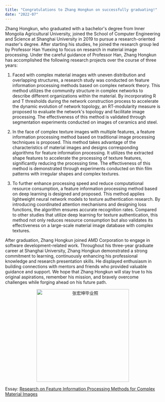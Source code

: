 ```yaml
---
title: "Congratulations to Zhang Hongkun on successfully graduating!"
date: "2022-07"
---
```


Zhang Hongkun, who graduated with a bachelor's degree from Inner Mongolia Agricultural University, joined the School of Computer Engineering and Science at Shanghai University in 2019 to pursue a research-oriented master's degree. After starting his studies, he joined the research group led by Professor Han Yuexing to focus on research in material image processing. Under the careful guidance of Professor Han, Zhang Hongkun has accomplished the following research projects over the course of three years:

1. Faced with complex material images with uneven distribution and overlapping structures, a research study was conducted on feature information processing methods based on complex network theory. This method utilizes the community structure in complex networks to describe different organizations within the material. By incorporating R and T thresholds during the network construction process to accelerate the dynamic evolution of network topology, an RT-modularity measure is proposed to evaluate the network's topology and facilitate image processing. The effectiveness of this method is validated through segmentation experiments conducted on images of ceramics and steel.

2. In the face of complex texture images with multiple features, a feature information processing method based on traditional image processing techniques is proposed. This method takes advantage of the characteristics of material images and designs corresponding algorithms for feature information processing. It utilizes the extracted shape features to accelerate the processing of texture features, significantly reducing the processing time. The effectiveness of this method is demonstrated through experiments conducted on thin film patterns with irregular shapes and complex textures.

3. To further enhance processing speed and reduce computational resource consumption, a feature information processing method based on deep learning is designed and proposed. This method applies lightweight neural network models to texture authentication research. By introducing coordinated attention mechanisms and designing loss functions, the algorithm ensures accurate recognition rates. Compared to other studies that utilize deep learning for texture authentication, this method not only reduces resource consumption but also validates its effectiveness on a large-scale material image database with complex textures.

After graduation, Zhang Hongkun joined AMD Corporation to engage in software development-related work. Throughout his three-year graduate career at Shanghai University, Zhang Hongkun demonstrated a strong commitment to learning, continuously enhancing his professional knowledge and research presentation skills. He displayed enthusiasm in building connections with mentors and friends who provided valuable guidance and support. We hope that Zhang Hongkun will stay true to his original aspirations, remember his mission, and bravely overcome challenges while forging ahead on his future path.

<p align="center">
  <img src="/images/indexPic/2022/graduated/zhanghongkun.jpg" alt="张宏坤毕业照" style="width:300px;" />
</p>

Essay: [Research on Feature Information Processing Methods for Complex Material Images](/paper/2022/zhanghongkun_paper.pdf)